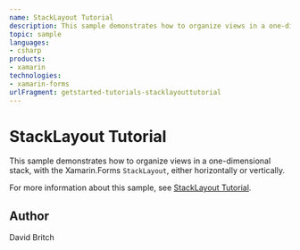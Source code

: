 ```yaml
---
name: StackLayout Tutorial
description: This sample demonstrates how to organize views in a one-dimensional stack, with the Xamarin.Forms StackLayout, either horizontally or vertically.
topic: sample
languages:
- csharp
products:
- xamarin
technologies:
- xamarin-forms
urlFragment: getstarted-tutorials-stacklayouttutorial
---
```

StackLayout Tutorial
=====================

This sample demonstrates how to organize views in a one-dimensional stack, with the Xamarin.Forms `StackLayout`, either horizontally or vertically.

For more information about this sample, see [StackLayout Tutorial](https://docs.microsoft.com/xamarin/get-started/tutorials/stacklayout/).

Author
------

David Britch
